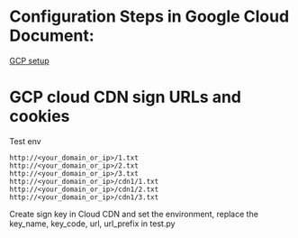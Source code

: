 # Configuration Steps in Google Cloud Document:
[GCP setup](https://cloud.google.com/cdn/docs/using-signed-urls)

# GCP cloud CDN sign URLs and cookies

Test env

```
http://<your_domain_or_ip>/1.txt
http://<your_domain_or_ip>/2.txt
http://<your_domain_or_ip>/3.txt
http://<your_domain_or_ip>/cdn1/1.txt
http://<your_domain_or_ip>/cdn1/2.txt
http://<your_domain_or_ip>/cdn1/3.txt
```

Create sign key in Cloud CDN and set the environment, replace the key_name, key_code, url, url_prefix in test.py

